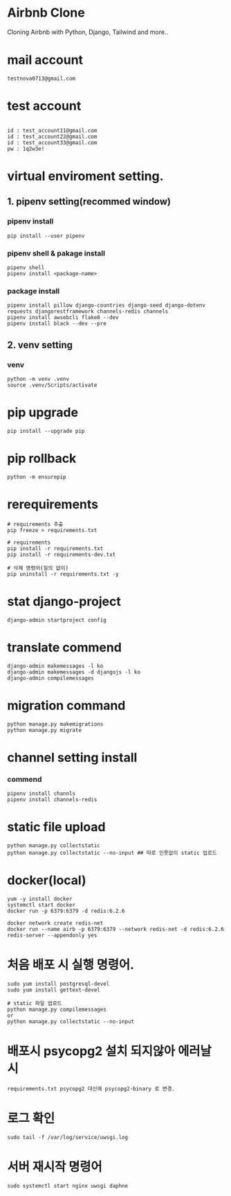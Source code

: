 # Airbnb Clone
Cloning Airbnb with Python, Django, Tailwind and more..


# mail account
```
testnova0713@gmail.com
```

# test account
```

id : test_account11@gmail.com
id : test_account22@gmail.com
id : test_account33@gmail.com
pw : 1q2w3e!
```


# virtual enviroment setting.

## 1. pipenv setting(recommed window)

### pipenv install
```
pip install --user pipenv
```

### pipenv shell & pakage install
```
pipenv shell
pipenv install <package-name>
```


### package install
```
pipenv install pillow django-countries django-seed django-dotenv requests djangorestframework channels-redis channels
pipenv install awsebcli flake8 --dev
pipenv install black --dev --pre
```
  

  
## 2. venv setting
### venv 
```
python -m venv .venv
source .venv/Scripts/activate
```
  

# pip upgrade
```
pip install --upgrade pip
```
  

# pip rollback
```
python -m ensurepip
```
  

# rerequirements 
```
# requirements 추출
pip freeze > requirements.txt

# requirements 
pip install -r requirements.txt
pip install -r requirements-dev.txt

# 삭제 명령어(질의 없이)
pip uninstall -r requirements.txt -y
```

# stat django-project
```
django-admin startproject config
```

# translate commend
```
django-admin makemessages -l ko
django-admin makemessages -d djangojs -l ko
django-admin compilemessages
```

# migration command
```
python manage.py makemigrations
python manage.py migrate
```

# channel setting install
### commend
```
pipenv install channls
pipenv install channels-redis
```

# static file upload
```
python manage.py collectstatic
python manage.py collectstatic --no-input ## 따로 인풋없이 static 업로드
```

# docker(local)
```
yum -y install docker 
systemctl start docker
docker run -p 6379:6379 -d redis:6.2.6

docker network create redis-net
docker run --name airb -p 6379:6379 --network redis-net -d redis:6.2.6 redis-server --appendonly yes
```


# 처음 배포 시 실행 명령어.
```
sudo yum install postgresql-devel
sudo yum install gettext-devel

# static 파일 업로드
python manage.py compilemessages
or 
python manage.py collectstatic --no-input
```

# 배포시 psycopg2 설치 되지않아 에러날 시
```
requirements.txt psycopg2 대신에 psycopg2-binary 로 변경.
```

# 로그 확인
```
sudo tail -f /var/log/service/uwsgi.log
```

# 서버 재시작 명령어
```
sudo systemctl start nginx uwsgi daphne 
```
